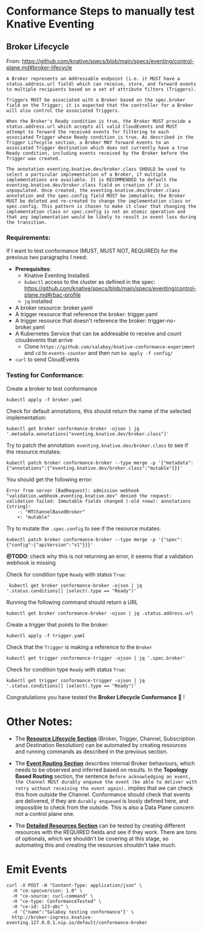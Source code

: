 # Conformance Steps to manually test Knative Eventing


## Broker Lifecycle 

From: https://github.com/knative/specs/blob/main/specs/eventing/control-plane.md#broker-lifecycle

```
A Broker represents an Addressable endpoint (i.e. it MUST have a status.address.url field) which can receive, store, and forward events to multiple recipients based on a set of attribute filters (Triggers). 

Triggers MUST be associated with a Broker based on the spec.broker field on the Trigger; it is expected that the controller for a Broker will also control the associated Triggers. 

When the Broker's Ready condition is true, the Broker MUST provide a status.address.url which accepts all valid CloudEvents and MUST attempt to forward the received events for filtering to each associated Trigger whose Ready condition is true. As described in the Trigger Lifecycle section, a Broker MAY forward events to an associated Trigger destination which does not currently have a true Ready condition, including events received by the Broker before the Trigger was created.

The annotation eventing.knative.dev/broker.class SHOULD be used to select a particular implementation of a Broker, if multiple implementations are available. It is RECOMMENDED to default the eventing.knative.dev/broker.class field on creation if it is unpopulated. Once created, the eventing.knative.dev/broker.class annotation and the spec.config field MUST be immutable; the Broker MUST be deleted and re-created to change the implementation class or spec.config. This pattern is chosen to make it clear that changing the implementation class or spec.config is not an atomic operation and that any implementation would be likely to result in event loss during the transition.
```



### Requirements: 

If I want to test conformance (MUST, MUST NOT, REQUIRED) for the previous two paragraphs I need: 
- **Prerequisites**: 
    - Knative Eventing Installed. 
    - `kubectl` access to the cluster as defined in the spec: https://github.com/knative/specs/blob/main/specs/eventing/control-plane.md#rbac-profile
    - `jq` installed
- A broker resource: broker.yaml
- A trigger resource that reference the broker: trigger.yaml 
- A trigger resource that doesn't reference the broker: trigger-no-broker.yaml
- A Kubernetes Service that can be addresable to receive and count cloudevents that arrive
  - Clone `https://github.com/salaboy/knative-conformance-experiment` and `cd` to `events-counter` and then run `ko apply -f config/` 
- `curl` to send CloudEvents


### Testing for Conformance: 


Create a broker to test conformance

```
kubectl apply -f broker.yaml
```

Check for default annotations, this should return the name of the selected implementation: 

```
kubectl get broker conformance-broker -ojson | jq '.metadata.annotations["eventing.knative.dev/broker.class"]'
```

Try to patch the annotation: `eventing.knative.dev/broker.class` to see if the resource mutates: 

```
kubectl patch broker conformance-broker --type merge -p '{"metadata":{"annotations":{"eventing.knative.dev/broker.class":"mutable"}}}'
```

You should get the following error: 
```
Error from server (BadRequest): admission webhook "validation.webhook.eventing.knative.dev" denied the request: validation failed: Immutable fields changed (-old +new): annotations
{string}:
	-: "MTChannelBasedBroker"
	+: "mutable"
```

Try to mutate the `.spec.config` to see if the resource mutates: 

```
kubectl patch broker conformance-broker --type merge -p '{"spec":{"config":{"apiVersion":"v1"}}}'
```

**@TODO**: check why this is not returning an error, it seems that a validation webhook is missing


Check for condition type `Ready` with status `True`: 

```
 kubectl get broker conformance-broker -ojson | jq '.status.conditions[] |select(.type == "Ready")' 
```

Running the following command should return a URL

```
kubectl get broker conformance-broker -ojson | jq .status.address.url
```


Create a trigger that points to the broker:

```
kubectl apply -f trigger.yaml
```

Check that the `Trigger` is making a reference to the `Broker`

```
kubectl get trigger conformance-trigger -ojson | jq '.spec.broker'
```

Check for condition type `Ready` with status `True`: 

```
kubectl get trigger conformance-trigger -ojson | jq '.status.conditions[] |select(.type == "Ready")'
```

Congratulations you have tested the **Broker Lifecycle Conformance** :metal: !




# Other Notes: 

- The [**Resource Lifecycle Section**](https://github.com/knative/specs/blob/main/specs/eventing/control-plane.md#resource-lifecycle) (Broker, Trigger, Channel, Subscription and Destination Resolution) can be automated by creating resources and running commands as described in the previous section.

- The [**Event Routing Section**](https://github.com/knative/specs/blob/main/specs/eventing/control-plane.md#event-routing) describes internal Broker behaviours, which needs to be observed and inferred based on results. In the **Topology Based Routing** section, the sentence `Before acknowledging an event, the Channel MUST durably enqueue the event (be able to deliver with retry without receiving the event again).` implies that we can check this from outside the Channel. Conformance should check that events are delivered, if they are `durably enqueued` is loosly defined here, and impossible to check from the outside. This is also a Data Plane concern not a control plane one. 

- The [**Detailed Resources Section**](https://github.com/knative/specs/blob/main/specs/eventing/control-plane.md#detailed-resources) can be tested by creating different resources with the REQUIRED fields and see if they work. There are tons of optionals, which we shouldn't be covering at this stage, so automating this and creating the resources shouldn't take much. 

# Emit Events

```
curl -X POST -H "Content-Type: application/json" \
  -H "ce-specversion: 1.0" \
  -H "ce-source: curl-command" \
  -H "ce-type: ConformanceTested" \
  -H "ce-id: 123-abc" \
  -d '{"name":"Salaboy testing conformance"}' \
  http://broker-ingress.knative-eventing.127.0.0.1.nip.io/default/conformance-broker 
```











